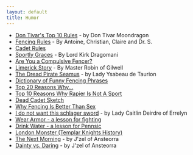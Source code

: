 ```yaml
---
layout: default
title: Humor
---
```


* [Don Tivar's Top 10 Rules](tivar) - by Don Tivar Moondragon
* [Fencing Rules](suess) - By Antoine, Christian, Claire and Dr. S.
* [Cadet Rules](cadet-rules)
* [Sportly Graces](ten-commandments) - By Lord Kirk Dragomani
* [Are You a Compulsive Fencer?](compulsive)
* [Limerick Story](limerick) - By Master Robin of Gilwell
* [The Dread Pirate Seamus](seamus) - by Lady Ysabeau de Taurion
* [Dictionary of Funny Fencing Phrases](dictionary-of-fencing-phrases)
* [Top 20 Reasons Why...](top-20)
* [Top 10 Reasons Why Rapier Is Not A Sport](top-ten-reasons)
* [Dead Cadet Sketch](dead-cadet.htm)
* [Why Fencing Is Better Than Sex](better-than-sex)
* [I do not want this schlager sword](schlager-sword) - by Lady Caitlin Deirdre of Errelyn
* [Wear Armor - a lesson for fighting](wear-armor)
* [Drink Water - a lesson for Pennsic](drink-water)
* [London Monster (Templar Knights History)](templar)
* [The Next Morning](/images/Don_Scaly_and_the_Herald.jpg) - by J'zel of Ansteorra
* [Dainty vs. Daring](/images/Dainty_Daring.jpg) - by J'zel of Ansteorra
